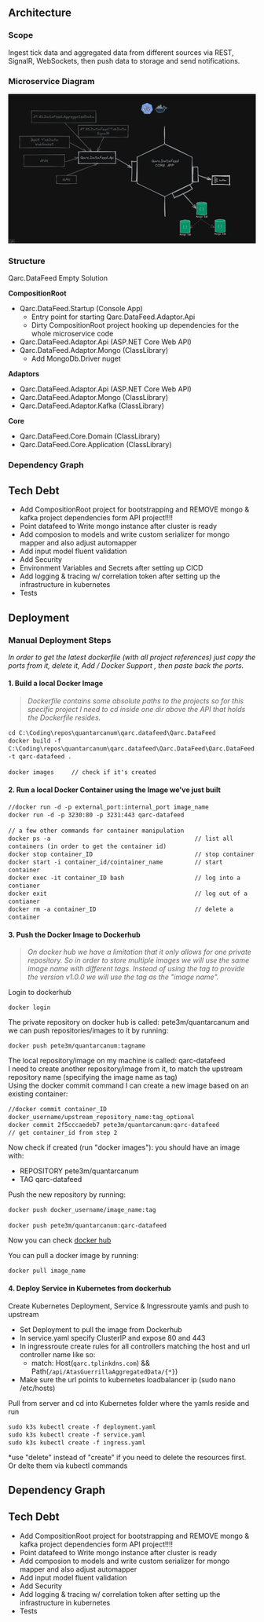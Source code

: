 ## Architecture
### Scope
Ingest tick data and aggregated data from different sources via REST, SignalR, WebSockets, then push data to storage and send notifications.

### Microservice Diagram
![Microservice Diagram](https://github.com/quantarcanum/qarc.datafeed/blob/main/Qarc.DataFeed/Documentation/Diagram.png)

### Structure
Qarc.DataFeed Empty Solution

**CompositionRoot**

- Qarc.DataFeed.Startup (Console App) 
  - Entry point for starting Qarc.DataFeed.Adaptor.Api
  - Dirty CompositionRoot project hooking up dependencies for the whole microservice code   
- Qarc.DataFeed.Adaptor.Api (ASP.NET Core Web API) 
- Qarc.DataFeed.Adaptor.Mongo (ClassLibrary) 
  - Add MongoDb.Driver nuget
  
**Adaptors**

- Qarc.DataFeed.Adaptor.Api (ASP.NET Core Web API) 
- Qarc.DataFeed.Adaptor.Mongo (ClassLibrary)
- Qarc.DataFeed.Adaptor.Kafka (ClassLibrary)

**Core**

- Qarc.DataFeed.Core.Domain (ClassLibrary)
- Qarc.DataFeed.Core.Application (ClassLibrary)  

### Dependency Graph

## Tech Debt

 - Add CompositionRoot project for bootstrapping and REMOVE mongo & kafka project dependencies form API project!!!!
 - Point datafeed to Write mongo instance after cluster is ready
 - Add composion to models and write custom serializer for mongo mapper and also adjust automapper
 - Add input model fluent validation
 - Add Security
 - Environment Variables and Secrets after setting up CICD
 - Add logging & tracing w/ correlation token after setting up the infrastructure in kubernetes 
 - Tests

## Deployment
### Manual Deployment Steps

_In order to get the latest dockerfile (with all project references) just copy the ports from it, delete it, Add / Docker Support , then paste back the ports._

#### 1. Build a local Docker Image
>_Dockerfile contains some absolute paths to the projects so for this specific project I need to cd inside one dir above the API that holds the Dockerfile resides._
```
cd C:\Coding\repos\quantarcanum\qarc.datafeed\Qarc.DataFeed  
docker build -f C:\Coding\repos\quantarcanum\qarc.datafeed\Qarc.DataFeed\Qarc.DataFeed.Adapter.Api\Dockerfile -t qarc-datafeed .

docker images     // check if it's created
```

#### 2. Run a local Docker Container using the Image we've just built
``` 
//docker run -d -p external_port:internal_port image_name
docker run -d -p 3230:80 -p 3231:443 qarc-datafeed

// a few other commands for container manipulation
docker ps -a                                         // list all containers (in order to get the container id)
docker stop container_ID                             // stop container
docker start -i container_id/cointainer_name         // start container
docker exec -it container_ID bash                    // log into a contianer
docker exit                                          // log out of a contianer
docker rm -a container_ID                            // delete a container
```

#### 3. Push the Docker Image to Dockerhub
>_On docker hub we have a limitation that it only allows for one private repository. So in order to store multiple images we will use the same image name with different tags. Instead of using the tag to provide the version v1.0.0 we will use the tag as the "image name"._

Login to dockerhub
```
docker login
```
The private repository on docker hub is called: pete3m/quantarcanum and we can push repositories/images to it by running:
``` 
docker push pete3m/quantarcanum:tagname
``` 
The local repository/image on my machine is called: qarc-datafeed
<br>I need to create another repository/image from it, to match the upstream repository name (specifying the image name as tag) 
<br>Using the docker commit command I can create a new image based on an existing container: 
``` 
//docker commit container_ID docker_username/upstream_repository_name:tag_optional
docker commit 2f5cccaedeb7 pete3m/quantarcanum:qarc-datafeed                   // get container_id from step 2
``` 
Now check if created (run "docker images"): you should have an image with: 
- REPOSITORY pete3m/quantarcanum 
- TAG qarc-datafeed

Push the new repository by running: 
``` 
docker push docker_username/image_name:tag

docker push pete3m/quantarcanum:qarc-datafeed
```  
Now you can check [docker hub](https://hub.docker.com/repository/docker/pete3m/quantarcanum/general) 

You can pull a docker image by running:
``` 
docker pull image_name
```  

#### 4. Deploy Service in Kubernetes from dockerhub

Create Kubernetes Deployment, Service & Ingressroute yamls and push to upstream
 - Set Deployment to pull the image from Dockerhub
 - In service.yaml specify ClusterIP and expose 80 and 443
 - In ingressroute create rules for all controllers matching the host and url controller name like so:  
   - match: Host(`qarc.tplinkdns.com`) && Path(`/api/AtasGuerrillaAggregatedData/{*}`)
 - Make sure the url points to kubernetes loadbalancer ip (sudo nano /etc/hosts)

Pull from server and cd into Kubernetes folder where the yamls reside and run
 
 ```
sudo k3s kubectl create -f deployment.yaml
sudo k3s kubectl create -f service.yaml
sudo k3s kubectl create -f ingress.yaml
 ```
 *use "delete" instead of "create" if you need to delete the resources first. Or delte them via kubectl commands
 

## Dependency Graph


## Tech Debt

 - Add CompositionRoot project for bootstrapping and REMOVE mongo & kafka project dependencies form API project!!!!
 - Point datafeed to Write mongo instance after cluster is ready
 - Add composion to models and write custom serializer for mongo mapper and also adjust automapper
 - Add input model fluent validation
 - Add Security
 - Add logging & tracing w/ correlation token after setting up the infrastructure in kubernetes 
 - Tests
